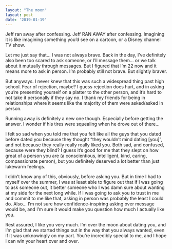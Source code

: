```yaml
---
layout: "The moon"
layout: post
date: '2019-01-19'
---
```


Jeff ran away after confessing. Jeff RAN AWAY after confessing. Imagining it is like imagining something you’d see on a cartoon, or a Disney channel TV show. 

Let me just say that... I was not always brave. Back in the day, I’ve definitely also been too scared to ask someone, or I’ll message them... or we talk about it mutually through messages. But I figured that I’m 22 now and it means more to ask in person. I’m probably still not brave. But slightly braver.

But anyways. I never knew that this was such a widespread thing past high school. Fear of rejection, maybe? I guess rejection does hurt, and in asking you’re presenting yourself on a platter to the other person, and it’s hard to not take it personally if they say no. I thank my friends for being in relationships where it seems like the majority of them were asked/asked in person. 

Running away is definitely a new one though. Especially before getting the answer. I wonder if his tires were squealing when he drove out of there…

I felt so sad when you told me that you felt like all the guys that you dated before dated you because they thought “they wouldn’t mind dating [you]”, and not because they really really really liked you. Both sad, and confused, because were they blind? I guess it’s good for me that they slept on how great of a person you are (a conscientious, intelligent, kind, caring, compassionate person), but you definitely deserved a lot better than just lukewarm feelings. 

I didn’t know any of this, obviously, before asking you. But in time I had to myself over the summer, I was at least able to figure out that if I was going to ask someone out, it better someone who I was damn sure about wanting at my side for the next long while. If I was going to ask you to trust in me and commit to me like that, asking in person was probably the least I could do. Also… I’m not sure how confidence-inspiring asking over message would be, and I’m sure it would make you question how much I actually like you.

Rest assured, I like you very much. I’m over the moon about dating you, and I’m glad that we started things out in the way that you always wanted, even if it was unknowingly on my part. You’re incredibly special to me, and I hope I can win your heart over and over.  